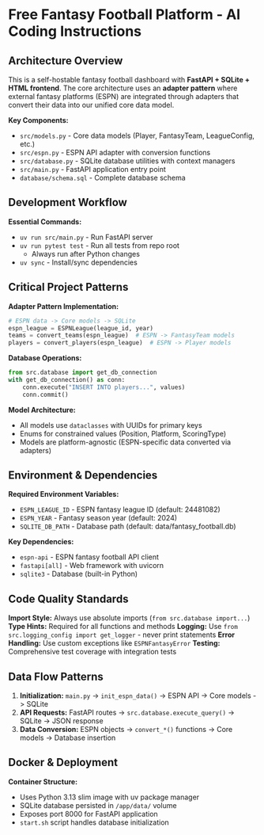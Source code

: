 # Free Fantasy Football Platform - AI Coding Instructions

## Architecture Overview
This is a self-hostable fantasy football dashboard with **FastAPI + SQLite + HTML frontend**. The core architecture uses an **adapter pattern** where external fantasy platforms (ESPN) are integrated through adapters that convert their data into our unified core data model.

**Key Components:**
- `src/models.py` - Core data models (Player, FantasyTeam, LeagueConfig, etc.)
- `src/espn.py` - ESPN API adapter with conversion functions
- `src/database.py` - SQLite database utilities with context managers
- `src/main.py` - FastAPI application entry point
- `database/schema.sql` - Complete database schema

## Development Workflow

**Essential Commands:**
- `uv run src/main.py` - Run FastAPI server
- `uv run pytest test` - Run all tests from repo root
  - Always run after Python changes
- `uv sync` - Install/sync dependencies



## Critical Project Patterns

**Adapter Pattern Implementation:**
```python
# ESPN data -> Core models -> SQLite
espn_league = ESPNLeague(league_id, year)
teams = convert_teams(espn_league)  # ESPN -> FantasyTeam models
players = convert_players(espn_league)  # ESPN -> Player models
```

**Database Operations:**
```python
from src.database import get_db_connection
with get_db_connection() as conn:
    conn.execute("INSERT INTO players...", values)
    conn.commit()
```

**Model Architecture:**
- All models use `dataclasses` with UUIDs for primary keys
- Enums for constrained values (Position, Platform, ScoringType)
- Models are platform-agnostic (ESPN-specific data converted via adapters)

## Environment & Dependencies

**Required Environment Variables:**
- `ESPN_LEAGUE_ID` - ESPN fantasy league ID (default: 24481082)
- `ESPN_YEAR` - Fantasy season year (default: 2024)
- `SQLITE_DB_PATH` - Database path (default: data/fantasy_football.db)

**Key Dependencies:**
- `espn-api` - ESPN fantasy football API client
- `fastapi[all]` - Web framework with uvicorn
- `sqlite3` - Database (built-in Python)

## Code Quality Standards

**Import Style:** Always use absolute imports (`from src.database import...`)
**Type Hints:** Required for all functions and methods
**Logging:** Use `from src.logging_config import get_logger` - never print statements
**Error Handling:** Use custom exceptions like `ESPNFantasyError`
**Testing:** Comprehensive test coverage with integration tests

## Data Flow Patterns

1. **Initialization:** `main.py` -> `init_espn_data()` -> ESPN API -> Core models -> SQLite
2. **API Requests:** FastAPI routes -> `src.database.execute_query()` -> SQLite -> JSON response
3. **Data Conversion:** ESPN objects -> `convert_*()` functions -> Core models -> Database insertion

## Docker & Deployment

**Container Structure:**
- Uses Python 3.13 slim image with uv package manager
- SQLite database persisted in `/app/data/` volume
- Exposes port 8000 for FastAPI application
- `start.sh` script handles database initialization
